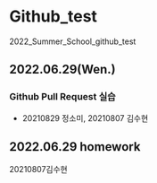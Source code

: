 # Github_test
2022_Summer_School_github_test
## 2022.06.29(Wen.)
### Github Pull Request 실습
* 20210829 정소미, 20210807 김수현
## 2022.06.29 homework
20210807김수현

